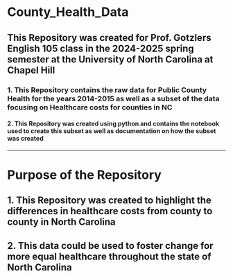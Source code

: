 # **County_Health_Data**
## This Repository was created for Prof. Gotzlers English 105 class in the 2024-2025 spring semester at the University of North Carolina at Chapel Hill
### 1. This Repository contains the raw data for Public County Health for the years 2014-2015 as well as a subset of the data focusing on Healthcare costs for counties in NC
#### 2. This Repository was created using python and contains the notebook used to create this subset as well as documentation on how the subset was created
--- 
# **Purpose of the Repository**
## 1. This Repository was created to highlight the differences in healthcare costs from county to county in North Carolina
## 2. This data could be used to foster change for more equal healthcare throughout the state of North Carolina
